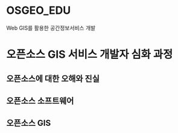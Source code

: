 # OSGEO_EDU
Web GIS를 활용한 공간정보서비스 개발
# 오픈소스 GIS 서비스 개발자 심화 과정

## 오픈소스에 대한 오해와 진실

## 오픈소스 소프트웨어

## 오픈소스 GIS
